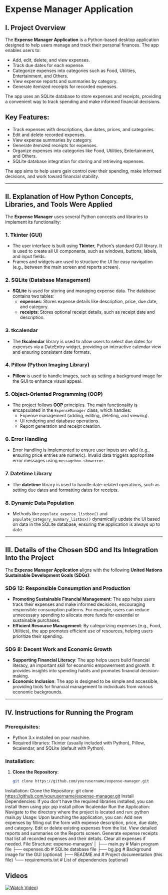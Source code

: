 # Expense Manager Application

## I. Project Overview

The **Expense Manager Application** is a Python-based desktop application designed to help users manage and track their personal finances. The app enables users to:
- Add, edit, delete, and view expenses.
- Track due dates for each expense.
- Categorize expenses into categories such as Food, Utilities, Entertainment, and Others.
- View expense reports and summaries by category.
- Generate itemized receipts for recorded expenses.

The app uses an SQLite database to store expenses and receipts, providing a convenient way to track spending and make informed financial decisions.

## Key Features:
- Track expenses with descriptions, due dates, prices, and categories.
- Edit and delete recorded expenses.
- View expense summaries by category.
- Generate itemized receipts for expenses.
- Organize expenses into categories like Food, Utilities, Entertainment, and Others.
- SQLite database integration for storing and retrieving expenses.

The app aims to help users gain control over their spending, make informed decisions, and work toward financial stability.

---

## II. Explanation of How Python Concepts, Libraries, and Tools Were Applied

The **Expense Manager** uses several Python concepts and libraries to implement its functionality:

### 1. **Tkinter (GUI)**
- The user interface is built using **Tkinter**, Python’s standard GUI library. It is used to create all UI components, such as windows, buttons, labels, and input fields.
- Frames and widgets are used to structure the UI for easy navigation (e.g., between the main screen and reports screen).

### 2. **SQLite (Database Management)**
- **SQLite** is used for storing and managing expense data. The database contains two tables:
  - **expenses**: Stores expense details like description, price, due date, and category.
  - **receipts**: Stores optional receipt details, such as receipt date and description.

### 3. **tkcalendar**
- The **tkcalendar** library is used to allow users to select due dates for expenses via a DateEntry widget, providing an interactive calendar view and ensuring consistent date formats.

### 4. **Pillow (Python Imaging Library)**
- **Pillow** is used to handle images, such as setting a background image for the GUI to enhance visual appeal.

### 5. **Object-Oriented Programming (OOP)**
- The project follows **OOP** principles. The main functionality is encapsulated in the `ExpenseManager` class, which handles:
  - Expense management (adding, editing, deleting, and viewing).
  - UI rendering and database operations.
  - Report generation and receipt creation.

### 6. **Error Handling**
- Error handling is implemented to ensure user inputs are valid (e.g., ensuring price entries are numeric). Invalid data triggers appropriate error messages using `messagebox.showerror`.

### 7. **Datetime Library**
- The **datetime** library is used to handle date-related operations, such as setting due dates and formatting dates for receipts.

### 8. **Dynamic Data Population**
- Methods like `populate_expense_listbox()` and `populate_category_summary_listbox()` dynamically update the UI based on data in the SQLite database, ensuring the application is always up to date.

---

## III. Details of the Chosen SDG and Its Integration Into the Project

The **Expense Manager Application** aligns with the following **United Nations Sustainable Development Goals (SDGs)**:

### **SDG 12: Responsible Consumption and Production**
- **Promoting Sustainable Financial Management**: The app helps users track their expenses and make informed decisions, encouraging responsible consumption patterns. For example, users can reduce unnecessary spending to allocate more funds for essential or sustainable purchases.
- **Efficient Resource Management**: By categorizing expenses (e.g., Food, Utilities), the app promotes efficient use of resources, helping users prioritize their spending.

### **SDG 8: Decent Work and Economic Growth**
- **Supporting Financial Literacy**: The app helps users build financial literacy, an important skill for economic empowerment and growth. It provides insights into spending habits and promotes financial decision-making.
- **Economic Inclusion**: The app is designed to be simple and accessible, providing tools for financial management to individuals from various economic backgrounds.

---

## IV. Instructions for Running the Program

### Prerequisites:
- Python 3.x installed on your machine.
- Required libraries: Tkinter (usually included with Python), Pillow, tkcalendar, and SQLite (default with Python).

### Installation:
1. **Clone the Repository**:
   ```bash
   git clone https://github.com/yourusername/expense-manager.git

Installation:
Clone the Repository:
git clone https://github.com/yourusername/expense-manager.git
Install Dependencies: If you don't have the required libraries installed, you can install them using pip:
pip install pillow tkcalendar
Run the Application: Navigate to the directory where the project is located and run:
python main.py
Usage:
Upon launching the application, you can:
Add new expenses by filling out the form with expense description, price, due date, and category.
Edit or delete existing expenses from the list.
View detailed reports and summaries on the Reports screen.
Generate expense receipts that list all recorded expenses and their details.
Clear all expenses if needed.
File Structure:
expense-manager/
│
├── main.py                # Main program file
├── expenses.db            # SQLite database file
├── bg.jpg                 # Background image for the GUI (optional)
├── README.md              # Project documentation (this file)
└── requirements.txt       # List of dependencies (optional)

## Videos

[![Watch Video](https://img.shields.io/badge/Watch-Demonstration-blue?style=for-the-badge&logo=google-drive)](https://drive.google.com/file/d/1nzbErVji5x33xw5zwNgSwGhRa2Tk7DyE/view?usp=sharing))
